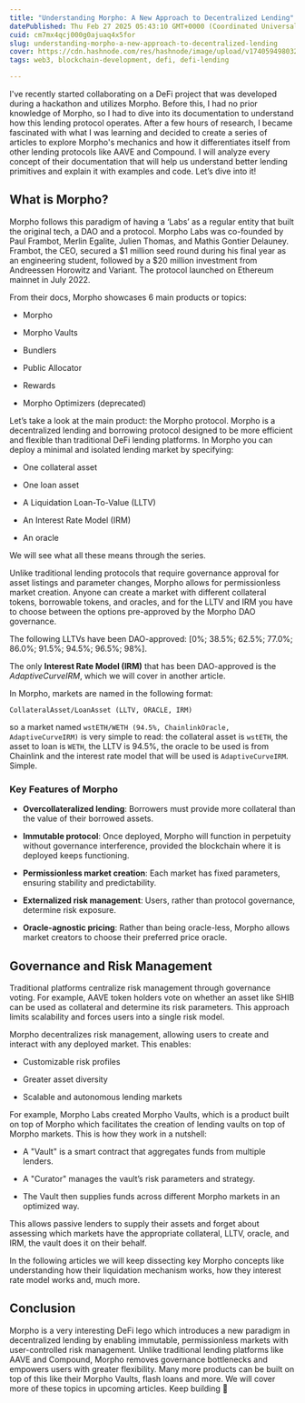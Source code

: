 ```yaml
---
title: "Understanding Morpho: A New Approach to Decentralized Lending"
datePublished: Thu Feb 27 2025 05:43:10 GMT+0000 (Coordinated Universal Time)
cuid: cm7mx4qcj000g0ajuaq4x5for
slug: understanding-morpho-a-new-approach-to-decentralized-lending
cover: https://cdn.hashnode.com/res/hashnode/image/upload/v1740594980320/39b0bb13-6288-412b-a1b1-3313a57b603d.png
tags: web3, blockchain-development, defi, defi-lending

---
```


I've recently started collaborating on a DeFi project that was developed during a hackathon and utilizes Morpho. Before this, I had no prior knowledge of Morpho, so I had to dive into its documentation to understand how this lending protocol operates. After a few hours of research, I became fascinated with what I was learning and decided to create a series of articles to explore Morpho's mechanics and how it differentiates itself from other lending protocols like AAVE and Compound. I will analyze every concept of their documentation that will help us understand better lending primitives and explain it with examples and code. Let’s dive into it!

## What is Morpho?

Morpho follows this paradigm of having a ‘Labs’ as a regular entity that built the original tech, a DAO and a protocol. Morpho Labs was co-founded by Paul Frambot, Merlin Egalite, Julien Thomas, and Mathis Gontier Delauney. Frambot, the CEO, secured a $1 million seed round during his final year as an engineering student, followed by a $20 million investment from Andreessen Horowitz and Variant. The protocol launched on Ethereum mainnet in July 2022.

From their docs, Morpho showcases 6 main products or topics:

* Morpho
    
* Morpho Vaults
    
* Bundlers
    
* Public Allocator
    
* Rewards
    
* Morpho Optimizers (deprecated)
    

Let’s take a look at the main product: the Morpho protocol. Morpho is a decentralized lending and borrowing protocol designed to be more efficient and flexible than traditional DeFi lending platforms. In Morpho you can deploy a minimal and isolated lending market by specifying:

* One collateral asset
    
* One loan asset
    
* A Liquidation Loan-To-Value (LLTV)
    
* An Interest Rate Model (IRM)
    
* An oracle
    

We will see what all these means through the series.

Unlike traditional lending protocols that require governance approval for asset listings and parameter changes, Morpho allows for permissionless market creation. Anyone can create a market with different collateral tokens, borrowable tokens, and oracles, and for the LLTV and IRM you have to choose between the options pre-approved by the Morpho DAO governance.

The following LLTVs have been DAO-approved: \[0%; 38.5%; 62.5%; 77.0%; 86.0%; 91.5%; 94.5%; 96.5%; 98%\].

The only **Interest Rate Model (IRM)** that has been DAO-approved is the *AdaptiveCurveIRM*, which we will cover in another article.

In Morpho, markets are named in the following format:

`CollateralAsset/LoanAsset (LLTV, ORACLE, IRM)`

so a market named `wstETH/WETH (94.5%, ChainlinkOracle, AdaptiveCurveIRM)` is very simple to read: the collateral asset is `wstETH`, the asset to loan is `WETH`, the LLTV is 94.5%, the oracle to be used is from Chainlink and the interest rate model that will be used is `AdaptiveCurveIRM`. Simple.

### Key Features of Morpho

* **Overcollateralized lending**: Borrowers must provide more collateral than the value of their borrowed assets.
    
* **Immutable protocol**: Once deployed, Morpho will function in perpetuity without governance interference, provided the blockchain where it is deployed keeps functioning.
    
* **Permissionless market creation**: Each market has fixed parameters, ensuring stability and predictability.
    
* **Externalized risk management**: Users, rather than protocol governance, determine risk exposure.
    
* **Oracle-agnostic pricing**: Rather than being oracle-less, Morpho allows market creators to choose their preferred price oracle.
    

## Governance and Risk Management

Traditional platforms centralize risk management through governance voting. For example, AAVE token holders vote on whether an asset like SHIB can be used as collateral and determine its risk parameters. This approach limits scalability and forces users into a single risk model.

Morpho decentralizes risk management, allowing users to create and interact with any deployed market. This enables:

* Customizable risk profiles
    
* Greater asset diversity
    
* Scalable and autonomous lending markets
    

For example, Morpho Labs created Morpho Vaults, which is a product built on top of Morpho which facilitates the creation of lending vaults on top of Morpho markets. This is how they work in a nutshell:

* A "Vault" is a smart contract that aggregates funds from multiple lenders.
    
* A "Curator" manages the vault’s risk parameters and strategy.
    
* The Vault then supplies funds across different Morpho markets in an optimized way.
    

This allows passive lenders to supply their assets and forget about assessing which markets have the appropriate collateral, LLTV, oracle, and IRM, the vault does it on their behalf.

In the following articles we will keep dissecting key Morpho concepts like understanding how their liquidation mechanism works, how they interest rate model works and, much more.

## Conclusion

Morpho is a very interesting DeFi lego which introduces a new paradigm in decentralized lending by enabling immutable, permissionless markets with user-controlled risk management. Unlike traditional lending platforms like AAVE and Compound, Morpho removes governance bottlenecks and empowers users with greater flexibility. Many more products can be built on top of this like their Morpho Vaults, flash loans and more. We will cover more of these topics in upcoming articles. Keep building 🚀